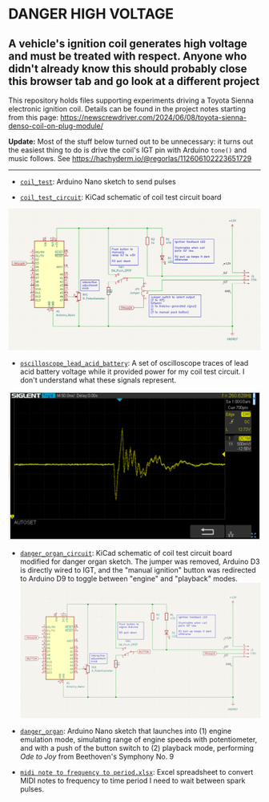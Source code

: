 # DANGER HIGH VOLTAGE


## A vehicle's ignition coil generates high voltage and must be treated with respect. Anyone who didn't already know this should probably close this browser tab and go look at a different project


This repository holds files supporting experiments driving a Toyota Sienna
electronic ignition coil. Details can be found in the project notes starting
from this page:
https://newscrewdriver.com/2024/06/08/toyota-sienna-denso-coil-on-plug-module/

**Update:** Most of the stuff below turned out to be unnecessary: it turns
out the easiest thing to do is drive the coil's IGT pin with Arduino `tone()`
and music follows. See https://hachyderm.io/@regorlas/112606102223651729

---

* [`coil_test`](./coil_test/): Arduino Nano sketch to send pulses

* [`coil_test_circuit`](./coil_test_circuit/): KiCad schematic of coil test circuit board

![Coil test circuit board](./coil_test_circuit.png)

* [`oscilloscope_lead_acid_battery`](./oscilloscope_lead_acid_battery/): A set
of oscilloscope traces of lead acid battery voltage while it provided power
for my coil test circuit. I don't understand what these signals represent.

![Oscilloscope at 50ns](./oscilloscope_lead_acid_battery/ignition%20coil%20on%20plug%2012V%20power%20draw%20fluctiation%2050ns.png)

* [`danger_organ_circuit`](./danger_organ_circuit/): KiCad schematic of coil
test circuit board modified for danger organ sketch. The jumper was removed,
Arduino D3 is directly wired to IGT, and the "manual ignition" button was
redirected to Arduino D9 to toggle between "engine" and "playback" modes.
![Danger organ circuit schematc](./danger_organ_circuit.png)

* [`danger_organ`](./danger_organ/): Arduino Nano sketch that launches into
(1) engine emulation mode, simulating range of engine speeds with potentiometer,
and with a push of the button switch to (2) playback mode, performing
_Ode to Joy_ from Beethoven's Symphony No. 9

* [`midi note to frequency to period.xlsx`](./midi%20note%20to%20frequency%20to%20period.xlsx):
Excel spreadsheet to convert MIDI notes to frequency to time period I need to
wait between spark pulses.